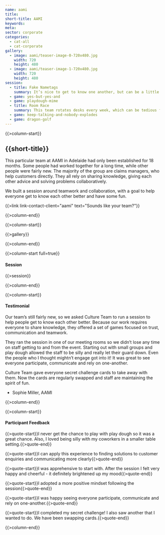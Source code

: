 ```yaml
---
name: aami
title:
short-title: AAMI
keywords:
meta:
sector: corporate
categories:
  - cat-all
  - cat-corporate
gallery:
  - image: aami/teaser-image-0-720x480.jpg
    width: 720
    height: 480
  - image: aami/teaser-image-1-720x480.jpg
    width: 720
    height: 480
session:
  - title: Fake Nametags
    summary: It’s nice to get to know one another, but can be a little awkward when you feel like you should already know someone’s name. In this game, we give participants the opportunity to introduce themselves - or - the fictional character they’ve decided to be today. It’s a lighthearted way to give everyone in the room a name and a voice.
  - game: yes-but-yes-and
  - game: playdough-mime
  - title: Room Race
    summary: This team rotates desks every week, which can be tedious for some. We created a game to help them turn a boring task into a game to boost their energy and productivity. We turned the room layout into a puzzle and had teams race to put their furniture back into place. We then challenged them to come up with their own way to gamify a mundane task.
  - game: keep-talking-and-nobody-explodes
  - game: dragon-golf
---
```

{{>column-start}}

## {{short-title}}

This particular team at AAMI in Adelaide had only been established for 18 months. Some people had worked together for a long time, while other people were fairly new. The majority of the group are claims managers, who help customers directly. They all rely on sharing knowledge, giving each other advice and solving problems collaboratively.

We built a session around teamwork and collaboration, with a goal to help everyone get to know each other better and have some fun.

{{>link link-contact-client="aami" text="Sounds like your team?"}}

{{>column-end}}

{{>column-start}}

{{>gallery}}

{{>column-end}}

{{>column-start full=true}}

#### Session

{{>session}}

{{>column-end}}

{{>column-start}}

#### Testimonial

Our team’s still fairly new, so we asked Culture Team to run a session to help people get to know each other better. Because our work requires everyone to share knowledge, they offered a set of games focused on trust, communication and teamwork.

They ran the session in one of our meeting rooms so we didn’t lose any time on staff getting to and from the event. Starting out with small groups and play dough allowed the staff to be silly and really let their guard down. Even the people who I thought mightn’t engage got into it! It was great to see everyone participate, communicate and rely on one-another.

Culture Team gave everyone secret challenge cards to take away with them. Now the cards are regularly swapped and staff are maintaining the spirit of fun.

* Sophie Miller, AAMI

{{>column-end}}

{{>column-start}}

#### Participant Feedback

{{>quote-start}}I never get the chance to play with play dough so it was a great chance. Also, I loved being silly with my coworkers in a smaller table setting.{{>quote-end}}

{{>quote-start}}I can apply this experience to finding solutions to customer enquiries and communicating more clearly{{>quote-end}}

{{>quote-start}}I was apprehensive to start with. After the session I felt very happy and cheerful - it definitely brightened up my mood{{>quote-end}}

{{>quote-start}}I adopted a more positive mindset following the session{{>quote-end}}

{{>quote-start}}I was happy seeing everyone participate, communicate and rely on one-another.{{>quote-end}}

{{>quote-start}}I completed my secret challenge! I also saw another that I wanted to do. We have been swapping cards.{{>quote-end}}

{{>column-end}}